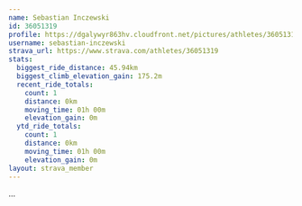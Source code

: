 ```yaml
---
name: Sebastian Inczewski
id: 36051319
profile: https://dgalywyr863hv.cloudfront.net/pictures/athletes/36051319/10635839/2/large.jpg
username: sebastian-inczewski
strava_url: https://www.strava.com/athletes/36051319
stats:
  biggest_ride_distance: 45.94km
  biggest_climb_elevation_gain: 175.2m
  recent_ride_totals:
    count: 1
    distance: 0km
    moving_time: 01h 00m
    elevation_gain: 0m
  ytd_ride_totals:
    count: 1
    distance: 0km
    moving_time: 01h 00m
    elevation_gain: 0m
layout: strava_member
--- 
```

...
